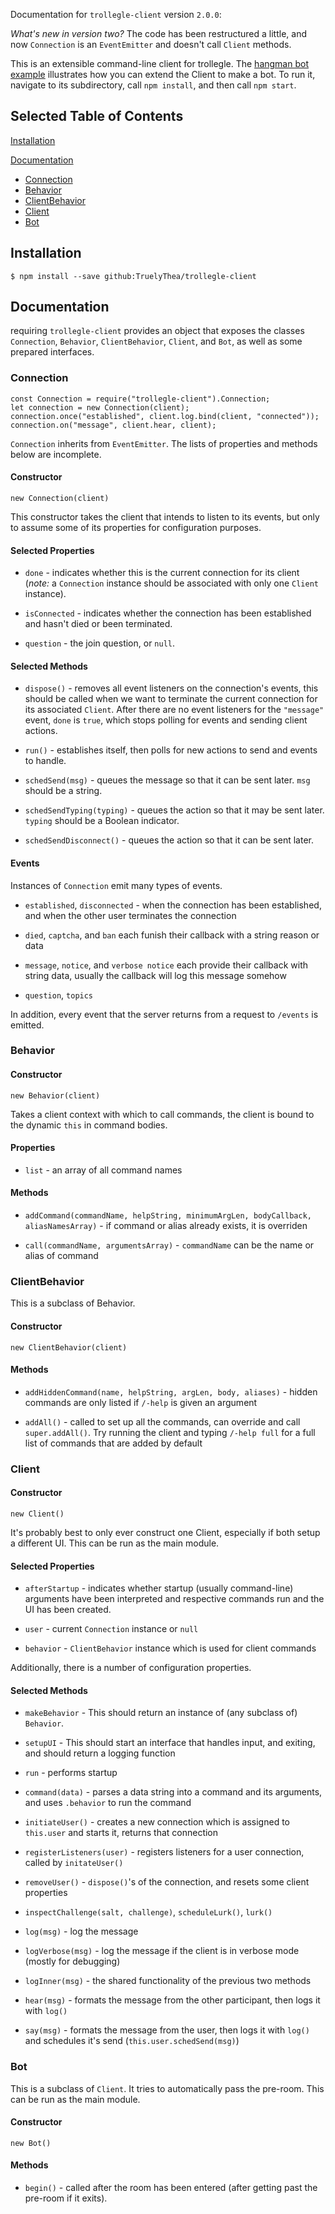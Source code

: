 Documentation for `trollegle-client` version `2.0.0`:

*What's new in version two?* The code has been restructured a little, and now `Connection` is an `EventEmitter` and doesn't call `Client` methods.

This is an extensible command-line client for trollegle. The [hangman bot example](./examples/HangmanBot) illustrates how you can extend the Client to make a bot. To run it, navigate to its subdirectory, call `npm install`, and then call `npm start`.

## Selected Table of Contents ##

[Installation](#installation)

[Documentation](#documentation)

* [Connection](#connection)
* [Behavior](#behavior)
* [ClientBehavior](#clientbehavior)
* [Client](#client)
* [Bot](#bot)

## <a name="installation"></a> Installation ##

    $ npm install --save github:TruelyThea/trollegle-client

## <a name="documentation"></a> Documentation ##

requiring `trollegle-client` provides an object that exposes the classes `Connection`, `Behavior`, `ClientBehavior`, `Client`, and `Bot`, as well as some prepared interfaces.

### <a name="connection"></a> Connection ###

    const Connection = require("trollegle-client").Connection;
    let connection = new Connection(client);
    connection.once("established", client.log.bind(client, "connected"));
    connection.on("message", client.hear, client);

`Connection` inherits from `EventEmitter`. The lists of properties and methods below are incomplete.

#### Constructor ####

    new Connection(client)

This constructor takes the client that intends to listen to its events, but only to assume some of its properties for configuration purposes.

#### Selected Properties ####

* `done` - indicates whether this is the current connection for its client (*note:* a `Connection` instance should be associated with only one `Client` instance).

* `isConnected` - indicates whether the connection has been established and hasn't died or been terminated.

* `question` - the join question, or `null`.

#### Selected Methods ####

* `dispose()` - removes all event listeners on the connection's events, this should be called when we want to terminate the current connection for its associated `Client`. After there are no event listeners for the `"message"` event, `done` is `true`, which stops polling for events and sending client actions.

* `run()` - establishes itself, then polls for new actions to send and events to handle.

* `schedSend(msg)` - queues the message so that it can be sent later. `msg` should be a string.

* `schedSendTyping(typing)` - queues the action so that it may be sent later. `typing` should be a Boolean indicator.

* `schedSendDisconnect()` - queues the action so that it can be sent later.

#### Events ####

Instances of `Connection` emit many types of events.

* `established`, `disconnected` - when the connection has been established, and when the other user terminates the connection

* `died`, `captcha`, and `ban` each funish their callback with a string reason or data

* `message`, `notice`, and `verbose notice` each provide their callback with string data, usually the callback will log this message somehow

* `question`, `topics`

In addition, every event that the server returns from a request to `/events` is emitted.

### <a name="behavior"></a> Behavior ###

#### Constructor ####

    new Behavior(client)

Takes a client context with which to call commands, the client is bound to the dynamic `this` in command bodies.

#### Properties ####

* `list` - an array of all command names

#### Methods ####

* `addCommand(commandName, helpString, minimumArgLen, bodyCallback, aliasNamesArray)` - if command or alias already exists, it is overriden

* `call(commandName, argumentsArray)` - `commandName` can be the name or alias of command

### <a name="clientbehavior"></a> ClientBehavior ###

This is a subclass of Behavior.

#### Constructor ####

    new ClientBehavior(client)

#### Methods ####

* `addHiddenCommand(name, helpString, argLen, body, aliases)` - hidden commands are only listed if `/-help` is given an argument

* `addAll()` - called to set up all the commands, can override and call `super.addAll()`. Try running the client and typing `/-help full` for a full list of commands that are added by default

### <a name="client"></a> Client ###

#### Constructor ####

    new Client()

It's probably best to only ever construct one Client, especially if both setup a different UI. This can be run as the main module.

#### Selected Properties ####

* `afterStartup` - indicates whether startup (usually command-line) arguments have been interpreted and respective commands run and the UI has been created.

* `user` - current `Connection` instance or `null`

* `behavior` - `ClientBehavior` instance which is used for client commands

Additionally, there is a number of configuration properties.

#### Selected Methods ####

* `makeBehavior` - This should return an instance of (any subclass of) `Behavior`.

* `setupUI` - This should start an interface that handles input, and exiting, and should return a logging function

* `run` - performs startup

* `command(data)` - parses a data string into a command and its arguments, and uses `.behavior` to run the command

* `initiateUser()` - creates a new connection which is assigned to `this.user` and starts it, returns that connection

* `registerListeners(user)` - registers listeners for a user connection, called by `initateUser()`

* `removeUser()` - `dispose()`'s of the connection, and resets some client properties

* `inspectChallenge(salt, challenge)`, `scheduleLurk()`, `lurk()`

* `log(msg)` - log the message

* `logVerbose(msg)` - log the message if the client is in verbose mode (mostly for debugging)

* `logInner(msg)` - the shared functionality of the previous two methods

* `hear(msg)` - formats the message from the other participant, then logs it with `log()`

* `say(msg)` - formats the message from the user, then logs it with `log()` and schedules it's send (`this.user.schedSend(msg)`)

### <a name="bot"></a> Bot ###

This is a subclass of `Client`. It tries to automatically pass the pre-room. This can be run as the main module.

#### Constructor ####

    new Bot()

#### Methods ####

* `begin()` - called after the room has been entered (after getting past the pre-room if it exits).
